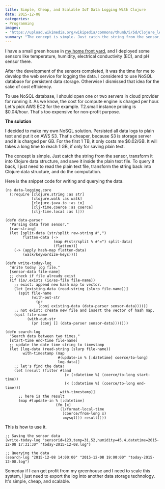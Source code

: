 ```yaml
---
title: Simple, Cheap, and Scalable IoT Data Logging With Clojure
date: 2015-12-08
categories:
- Programming
images:
- "https://upload.wikimedia.org/wikipedia/commons/thumb/5/5d/Clojure_logo.svg/500px-Clojure_logo.svg.png"
summary: "The concept is simple. Just catch the string from the sensor, transform it into Clojure data structure."
---
```


I have a small green house in [my home front yard](https://www.asepbagja.com/personal/my-familys-journey-to-grow-our-own-food/), and I deployed some sensors like temperature, humidity, electrical conductivity (EC), and pH sensor there.

After the development of the sensors completed, it was the time for me to develop the web service for logging the data. I considered to use NoSQL database for persistent data storage. Otherwise I dismissed that idea for the sake of cost efficiency.

To use NoSQL database, I should open one or two servers in cloud provider for running it. As we know, the cost for compute engine is charged per hour. Let's pick AWS EC2 for the example. T2.small instance pricing is $0.04/hour. That's too expensive for non-profit purpose.

**The solution**

I decided to make my own NoSQL solution. Persisted all data logs to plain text and put it on AWS S3. That's cheaper, because S3 is storage server and it is charged per GB. For the first 1 TB, it only costs me $0.02/GB. It will takes a long time to reach 1 GB, if only for saving plain text.

The concept is simple. Just catch the string from the sensor, transform it into Clojure data structure, and save it inside the plain text file. To query it back, I just need to read the plain text file, transform the string back into Clojure data structure, and do the computation.

Here is the snippet code for writing and querying the data.

```
(ns data-logging.core
  (:require [clojure.string :as str]
            [clojure.walk :as walk]
            [clojure.java.io :as io]
            [clj-time.coerce :as coerce]
            [clj-time.local :as l]))

(defn data-parser
  "Parsing data from sensor."
  [raw-string]
  (let [split-data (str/split raw-string #",")
        flatten-data (->
                      (map #(str/split % #"=") split-data)
                      (flatten))]
    (-> (apply hash-map flatten-data)
        (walk/keywordize-keys))))

(defn write-today-log
  "Write today log file."
  [sensor-data file-name]
  ;; check if file already exist
  (if (io/.exists (io/as-file file-name))
    ;; exist: append new hash map to vector.
    (let [existing-data (read-string (slurp file-name))]
      (spit file-name
            (with-out-str
              (pr
               (conj existing-data (data-parser sensor-data))))))
    ;; not exist: create new file and insert the vector of hash map.
    (spit file-name
          (with-out-str
            (pr (conj [] (data-parser sensor-data)))))))

(defn search-log
  "Search data between two times."
  [start-time end-time file-name]
  ;; update the date time string to timestamp
  (let [log-data (read-string (slurp file-name))
        with-timestamp (map
                        #(update-in % [:datetime] coerce/to-long)
                        log-data)]
    ;; let's find the data!
    (let [result (filter #(and
                           (> (:datetime %) (coerce/to-long start-time))
                           (< (:datetime %) (coerce/to-long end-time)))
                         with-timestamp)]
      ;; here is the result
      (map #(update-in % [:datetime]
                       (fn [x]
                         (l/format-local-time
                          (coerce/from-long x)
                          :mysql))) result))))
```

This is how to use it.

```
;; Saving the sensor data
(write-today-log "sensorid=123,temp=31.52,humidity=45.4,datetime=2015-12-08 17:31:30" "today-2015-12-08.log")

;; Querying the data
(search-log "2015-12-08 14:00:00" "2015-12-08 19:00:00" "today-2015-12-08.log")
```

Someday if I can get profit from my greenhouse and I need to scale this system, I just need to export the log into another data storage technology. It's simple, cheap, and scalable.
